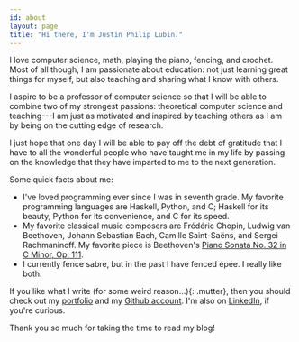 ```yaml
---
id: about
layout: page
title: "Hi there, I'm Justin Philip Lubin."
---
```


I love computer science, math, playing the piano, fencing, and crochet. Most of
all though, I am passionate about education: not just learning great things for
myself, but also teaching and sharing what I know with others.

I aspire to be a professor of computer science so that I will be able to combine
two of my strongest passions: theoretical computer science and teaching---I am
just as motivated and inspired by teaching others as I am by being on the
cutting edge of research.

I just hope that one day I will be able to pay off the debt of gratitude that I
have to all the wonderful people who have taught me in my life by passing on the
knowledge that they have imparted to me to the next generation.

Some quick facts about me:

- I've loved programming ever since I was in seventh grade. My
  favorite programming languages are Haskell, Python, and C; Haskell for its
  beauty, Python for its convenience, and C for its speed.
- My favorite classical music composers are Frédéric Chopin, Ludwig van 
  Beethoven, Johann Sebastian Bach, Camille Saint-Saëns, and Sergei
  Rachmaninoff.  My favorite piece is Beethoven's [Piano Sonata No. 32 in C
  Minor, Op.  111][sonata].
- I currently fence sabre, but in the past I have fenced épée. I really like
  both.

If you like what I write <span>(for some weird reason...)</span>{: .mutter},
then you should check out my [portfolio][portfolio] and my [Github
account][github]. I'm also on [LinkedIn][linkedin], if you're curious.

Thank you so much for taking the time to read my blog!

[sonata]: https://www.youtube.com/watch?v=YE2iyBRmA_g
[portfolio]: http://jlub.in
[github]: https://github.com/jlubi333/
[linkedin]: https://www.linkedin.com/in/justin-philip-lubin
